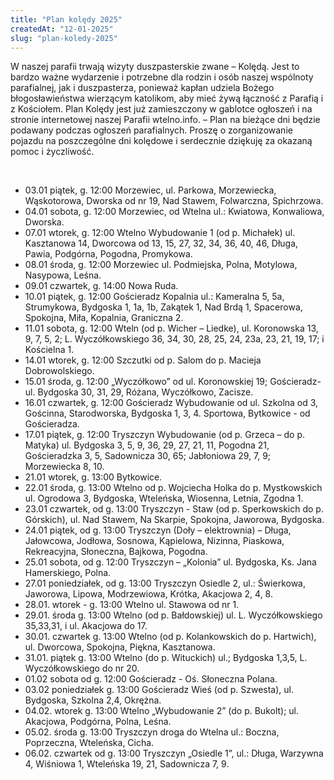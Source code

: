 ```yaml
---
title: "Plan kolędy 2025"
createdAt: "12-01-2025"
slug: "plan-koledy-2025"
---
```


W naszej parafii trwają wizyty duszpasterskie zwane – Kolędą. Jest to bardzo ważne wydarzenie i potrzebne dla rodzin i osób naszej wspólnoty parafialnej, jak i duszpasterza, ponieważ kapłan udziela Bożego błogosławieństwa wierzącym katolikom, aby mieć żywą łączność z Parafią i z Kościołem. Plan Kolędy jest już zamieszczony w gablotce ogłoszeń i na stronie internetowej naszej Parafii wtelno.info. – Plan na bieżące dni będzie podawany podczas ogłoszeń parafialnych. Proszę o zorganizowanie pojazdu na poszczególne dni kolędowe i serdecznie dziękuję za okazaną pomoc i życzliwość.

<br/>

- 03.01 piątek, g. 12:00 Morzewiec, ul. Parkowa, Morzewiecka, Wąskotorowa, Dworska od nr 19, Nad Stawem, Folwarczna, Spichrzowa.
- 04.01 sobota, g. 12:00 Morzewiec, od Wtelna ul.: Kwiatowa, Konwaliowa, Dworska.
- 07.01 wtorek, g. 12:00 Wtelno Wybudowanie 1 (od p. Michałek) ul. Kasztanowa 14, Dworcowa od 13, 15, 27, 32, 34, 36, 40, 46, Długa, Pawia, Podgórna, Pogodna, Promykowa.
- 08.01 środa, g. 12:00 Morzewiec ul. Podmiejska, Polna, Motylowa, Nasypowa, Leśna.
- 09.01 czwartek, g. 14:00 Nowa Ruda.
- 10.01 piątek, g. 12:00 Gościeradz Kopalnia ul.: Kameralna 5, 5a, Strumykowa, Bydgoska 1, 1a, 1b, Zakątek 1, Nad Brdą 1, Spacerowa, Spokojna, Miła, Kopalnia, Graniczna 2.
- 11.01 sobota, g. 12:00 Wteln (od p. Wicher – Liedke), ul. Koronowska 13, 9, 7, 5, 2; L. Wyczółkowskiego 36, 34, 30, 28, 25, 24, 23a, 23, 21, 19, 17; i Kościelna 1.
- 14.01 wtorek, g. 12:00 Szczutki od p. Salom do p. Macieja Dobrowolskiego.
- 15.01 środa, g. 12:00 „Wyczółkowo” od ul. Koronowskiej 19; Gościeradz- ul. Bydgoska 30, 31, 29, Różana, Wyczółkowo, Zacisze.
- 16.01 czwartek, g. 12:00 Gościeradz Wybudowanie od ul. Szkolna od 3, Gościnna, Starodworska, Bydgoska 1, 3, 4. Sportowa, Bytkowice - od Gościeradza.
- 17.01 piątek, g. 12:00 Tryszczyn Wybudowanie (od p. Grzeca – do p. Matyka) ul. Bydgoska 3, 5, 9, 36, 29, 27, 21, 11, Pogodna 21, Gościeradzka 3, 5, Sadownicza 30, 65; Jabłoniowa 29, 7, 9; Morzewiecka 8, 10.
- 21.01 wtorek, g. 13:00 Bytkowice.
- 22.01 środa, g. 13:00 Wtelno od p. Wojciecha Holka do p. Mystkowskich ul. Ogrodowa 3, Bydgoska, Wteleńska, Wiosenna, Letnia, Zgodna 1.
- 23.01 czwartek, od g. 13:00 Tryszczyn - Staw (od p. Sperkowskich do p. Górskich), ul. Nad Stawem, Na Skarpie, Spokojna, Jaworowa, Bydgoska.
- 24.01 piątek, od g. 13:00 Tryszczyn (Doły – elektrownia) – Długa, Jałowcowa, Jodłowa, Sosnowa, Kąpielowa, Nizinna, Piaskowa, Rekreacyjna, Słoneczna, Bajkowa, Pogodna.
- 25.01 sobota, od g. 12:00 Tryszczyn – „Kolonia” ul. Bydgoska, Ks. Jana Hamerskiego, Polna.
- 27.01 poniedziałek, od g. 13:00 Tryszczyn Osiedle 2, ul.: Świerkowa, Jaworowa, Lipowa, Modrzewiowa, Krótka, Akacjowa 2, 4, 8.
- 28.01. wtorek - g. 13:00 Wtelno ul. Stawowa od nr 1.
- 29.01. środa g. 13:00 Wtelno (od p. Bałdowskiej) ul. L. Wyczółkowskiego 35,33,31, i ul. Akacjowa do 17.
- 30.01. czwartek g. 13:00 Wtelno (od p. Kolankowskich do p. Hartwich), ul. Dworcowa, Spokojna, Piękna, Kasztanowa.
- 31.01. piątek g. 13:00 Wtelno (do p. Wituckich) ul.; Bydgoska 1,3,5, L. Wyczółkowskiego do nr 20.
- 01.02 sobota od g. 12:00 Gościeradz - Oś. Słoneczna Polana.
- 03.02 poniedziałek g. 13:00 Gościeradz Wieś (od p. Szwesta), ul. Bydgoska, Szkolna 2,4, Okrężna.
- 04.02. wtorek g. 13:00 Wtelno „Wybudowanie 2” (do p. Bukolt); ul. Akacjowa, Podgórna, Polna, Leśna.
- 05.02. środa g. 13:00 Tryszczyn droga do Wtelna ul.: Boczna, Poprzeczna, Wteleńska, Cicha.
- 06.02. czwartek od g. 13:00 Tryszczyn „Osiedle 1”, ul.: Długa, Warzywna 4, Wiśniowa 1, Wteleńska 19, 21, Sadownicza 7, 9.
